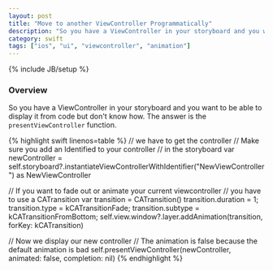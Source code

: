 ```yaml
---
layout: post
title: "Move to another ViewController Programmatically"
description: "So you have a ViewController in your storyboard and you want to be able to display it from code but don't know how. The answer is the `presentViewController` function."
category: swift
tags: ["ios", "ui", "viewcontroller", "animation"]
---
```

{% include JB/setup %}

<!-- Overview -->
<h3>Overview</h3>

So you have a ViewController in your storyboard and you want to be able to display it from code but don't know how. The answer is the `presentViewController` function.

{% highlight swift linenos=table  %}
// we have to get the controller
// Make sure you add an Identified to your controller
// in the storyboard
var newController = self.storyboard?.instantiateViewControllerWithIdentifier("NewViewController") as NewViewController

// If you want to fade out or animate your current viewcontroller
// you have to use a CATransition
var transition = CATransition()
transition.duration = 1;
transition.type = kCATransitionFade;
transition.subtype = kCATransitionFromBottom;
self.view.window?.layer.addAnimation(transition, forKey: kCATransition)

// Now we display our new controller
// The animation is false because the default animation is bad
self.presentViewController(newController, animated: false, completion: nil)
{% endhighlight %}